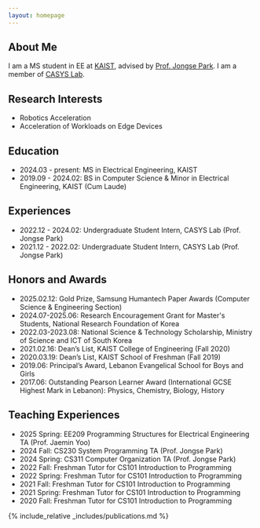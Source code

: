 ```yaml
---
layout: homepage
---
```


## About Me

I am a MS student in EE at <a href="https://kaist.ac.kr">KAIST</a>, advised by <a href="https://jongse-park.github.io">Prof. Jongse Park</a>. I am a member of <a href="https://casyslab.kaist.ac.kr">CASYS Lab</a>.

## Research Interests

- Robotics Acceleration
- Acceleration of Workloads on Edge Devices

## Education
- 2024.03 - present: MS in Electrical Engineering, KAIST
- 2019.09 - 2024.02: BS in Computer Science & Minor in Electrical Engineering, KAIST (Cum Laude)

## Experiences
- 2022.12 - 2024.02: Undergraduate Student Intern, CASYS Lab (Prof. Jongse Park)
- 2021.12 - 2022.02: Undergraduate Student Intern, CASYS Lab (Prof. Jongse Park)

## Honors and Awards
- 2025.02.12: Gold Prize, Samsung Humantech Paper Awards (Computer Science & Engineering Section)
- 2024.07-2025.06: Research Encouragement Grant for Master's Students, National Research Foundation of Korea
- 2022.03-2023.08: National Science & Technology Scholarship, Ministry of Science and ICT of South Korea
- 2021.02.16: Dean’s List, KAIST College of Engineering (Fall 2020)
- 2020.03.19: Dean’s List, KAIST School of Freshman (Fall 2019)
- 2019.06: Principal’s Award, Lebanon Evangelical School for Boys and Girls
- 2017.06: Outstanding Pearson Learner Award (International GCSE Highest Mark in Lebanon): Physics, Chemistry, Biology, History

## Teaching Experiences
- 2025 Spring: EE209 Programming Structures for Electrical Engineering TA (Prof. Jaemin Yoo)
- 2024 Fall: CS230 System Programming TA (Prof. Jongse Park)
- 2024 Spring: CS311 Computer Organization TA (Prof. Jongse Park)
- 2022 Fall: Freshman Tutor for CS101 Introduction to Programming
- 2022 Spring: Freshman Tutor for CS101 Introduction to Programming
- 2021 Fall: Freshman Tutor for CS101 Introduction to Programming
- 2021 Spring: Freshman Tutor for CS101 Introduction to Programming
- 2020 Fall: Freshman Tutor for CS101 Introduction to Programming

{% include_relative _includes/publications.md %}

<!-- {% include_relative _includes/services.md %} -->
